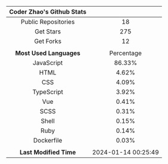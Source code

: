 | **Coder Zhao's Github Stats** | |
|:-:|:-:|
| Public Repositories | 18 |
| Get Stars | 275 |
| Get Forks | 12 |
| | |
| **Most Used Languages** | Percentage |
| JavaScript | 86.33% |
| HTML | 4.62% |
| CSS | 4.09% |
| TypeScript | 3.92% |
| Vue | 0.41% |
| SCSS | 0.31% |
| Shell | 0.15% |
| Ruby | 0.14% |
| Dockerfile | 0.03% |
| | |
| **Last Modified Time** | 2024-01-14 00:25:49 |
